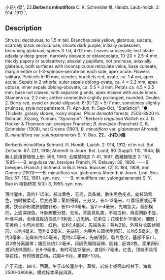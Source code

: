 小花小檗",
22.**Berberis minutiflora** C. K. Schneider Ill. Handb. Laub-holzk. 2: 914. 1912.",

## Description
Shrubs, deciduous, to 1.5 m tall. Branches pale yellow, glabrous, sulcate, scarcely black verruculose; shoots dark purple, initially pubescent, becoming glabrous; spines 3-fid, 4-12 mm. Leaves subsessile; leaf blade adaxially deep green, narrowly obovate or oblanceolate, 10-20 × 2.5-4 mm, thickly papery or subleathery, abaxially papillate, not pruinose, adaxially glabrous, both surfaces with inconspicuous reticulate veins, base cuneate, margin entire or 1-3-spinose-serrate on each side, apex acute. Flowers solitary. Pedicels 5-10 mm, slender; bractlets red, ovate, ca. 1.4 cm, apex acute. Sepals in 2 whorls; outer sepals oblong-ovate, ca. 4 × 2.2 mm, apex obtuse; inner sepals oblong-obovate, ca. 5.5 × 3 mm. Petals ca. 4.5 × 2.5 mm, base not clawed, with separate glands, apex incised with acute lobes. Stamens ca. 2.2 mm; anther connective slightly prolonged, rounded. Ovules 2. Berry red, ovoid or ovoid-ellipsoid, 6-9(-12) × 5-7 mm, sometimes slightly pruinose, style not persistent. Fl. Apr-Jun, fr. Sep-Oct.
  "Statistics": "● Thickets, grassy slopes, rocky slopes, *Pinus densata* forests; 2500-3800 m. Sichuan, Xizang, Yunnan.
  "Synonym": "*Berberis angulosa* Wallich ex J. D. Hooker &amp; Thomson var. *brevipes* Franchet; *B. brevipes* (Franchet) C. K. Schneider (1908), not Greene (1901); *B. minutiflora* var. *glabramea* Ahrendt; *B. minutiflora* var. *yulungshanensis* S. Y. Bao.
**22．小花小檗**

Berberis minutiflora Schneid. Ill. Handb. Laubh. 2: 914, 1912; et in ost. Bot. Zeitschr. 67: 221, 1918; Ahrendt in Journ. Bot. Lond, 80 (Suppl): 110, 1944; 横断山区维管植物上册: 556, 1993; 云南植物志 7: 41, 1997; 西藏植物志 2: 152, 1985——B. angulosa var. brevipes Franch. Pl. Delavay: 39, 1889. ——B. brevipes (Franch.) Schneid. in Bull. Herb. Boissier, (2) 8: 194, 1908, non Gneene (1901)——B. minutiflora var. glabramea Ahrendt in Journ. Linn. Soc. Bot. 57: 152, 1961. syn. nov. ——B. minutiflora var. yulongshanensis S. Y. Bao in 植物研究 5(3): 3, 1985. syn. nov.

落叶灌木，高约1-1.5米。枝淡黄色，无毛，具条棱，散生黑色疣点，幼枝暗紫色，初时被柔毛，后变光滑；茎刺细弱，三分叉，长4-12毫米。叶厚纸质或近革质，狭倒卵形或狭倒披针形，长10-20毫米，宽2.5-4毫米，先端急尖，基部楔形，上面深禄色，叶脉疏散分枝，无毛，背面具乳突，不被白粉，两面网脉不显，叶缘平展，全缘或每边偶具1-3刺齿；近无柄。花单生；花梗长5-10毫米，细弱；花黄色；小苞片卵形，红色，长约1.4毫米，先端急尖；萼片2轮，外萼片长圆状卵形，长约4毫米，宽约2.2毫米，先端钝，内萼片长圆状倒卵形，长约5.5毫米，宽约3毫米；花瓣长约4.5毫米，宽约2.5毫米，先端锐裂，裂片急尖，基部不呈爪，具2枚分离腺体；雄蕊长约2.2毫米，药隔先端稍延伸，圆钝；胚珠2枚。浆果卵形或卵状椭圆形，长6-9毫米，有时可达12毫米，直径5-7毫米，红色，顶端不具宿存花柱，有时微被白粉。花期4-6月，果期9-10月。

产于云南、四川、西藏。生于山坡灌丛中，草坡，岩坡上或高山松林下。海拔2500-3800米。模式标本采自洱源。
